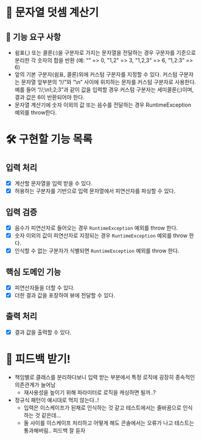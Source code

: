 # 🚀 문자열 덧셈 계산기

## 📒 기능 요구 사항
- 쉼표(,) 또는 콜론(:)을 구분자로 가지는 문자열을 전달하는 경우 구분자를 기준으로 분리한 각 숫자의 합을 반환 (예: “” => 0, "1,2" => 3, "1,2,3" => 6, “1,2:3” => 6)
- 앞의 기본 구분자(쉼표, 콜론)외에 커스텀 구분자를 지정할 수 있다. 커스텀 구분자는 문자열 앞부분의 “//”와 “\n” 사이에 위치하는 문자를 커스텀 구분자로 사용한다. 예를 들어 “//;\n1;2;3”과 같이 값을 입력할 경우 커스텀 구분자는 세미콜론(;)이며, 결과 값은 6이 반환되어야 한다.
- 문자열 계산기에 숫자 이외의 값 또는 음수를 전달하는 경우 RuntimeException 예외를 throw한다.

# 🛠️ 구현할 기능 목록 
## 입력 처리 
- [x] 계산할 문자열을 입력 받을 수 있다.
- [x] 허용하는 구분자를 기반으로 입력 문자열에서 피연산자를 파싱할 수 있다.

## 입력 검증
- [x] 음수가 피연산자로 들어오는 경우 ```RuntimeException``` 예외를 throw 한다.
- [x] 숫자 이외의 값이 피연산자로 지정되는 경우 ```RuntimeException``` 예외를 throw 한다.
- [x] 인식할 수 없는 구분자가 식별되면 ```RuntimeException``` 예외를 throw 한다.

## 핵심 도메인 기능
- [x] 피연산자들을 더할 수 있다.
- [x] 더한 결과 값을 포장하여 뷰에 전달할 수 있다.

## 출력 처리
- [x] 결과 값을 출력할 수 있다. 


# 🤔 피드백 받기!
- 책임별로 클래스를 분리하다보니 입력 받는 부분에서 특정 로직에 굉장히 종속적인 의존관계가 늘어남
  - 재사용성을 높이기 위해 파라미터로 로직을 캐싱하면 될까..?
- 정규식 패턴이 예시대로 먹지 않는다..!
  - 입력은 이스케이프가 된채로 인식하는 것 같고 테스트에서는 줄바꿈으로 인식하는 것 같은데...
  - 둘 사이를 이스케이프 처리하고 어떻게 해도 콘솔에서는 오류가 나고 테스트는 통과해버림.. 피드백 잘 듣자


